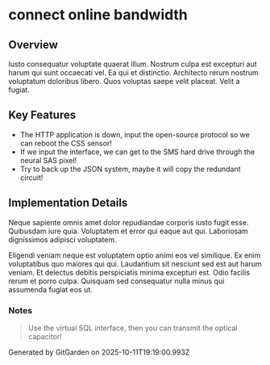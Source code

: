 # connect online bandwidth

## Overview
Iusto consequatur voluptate quaerat illum. Nostrum culpa est excepturi aut harum qui sunt occaecati vel. Ea qui et distinctio. Architecto rerum nostrum voluptatum doloribus libero. Quos voluptas saepe velit placeat. Velit a fugiat.

## Key Features
- The HTTP application is down, input the open-source protocol so we can reboot the CSS sensor!
- If we input the interface, we can get to the SMS hard drive through the neural SAS pixel!
- Try to back up the JSON system, maybe it will copy the redundant circuit!

## Implementation Details
Neque sapiente omnis amet dolor repudiandae corporis iusto fugit esse. Quibusdam iure quia. Voluptatem et error qui eaque aut qui. Laboriosam dignissimos adipisci voluptatem.
 Eligendi veniam neque est voluptatem optio animi eos vel similique. Ex enim voluptatibus quo maiores qui qui. Laudantium sit nesciunt sed est aut harum veniam. Et delectus debitis perspiciatis minima excepturi est. Odio facilis rerum et porro culpa. Quisquam sed consequatur nulla minus qui assumenda fugiat eos ut.

### Notes
> Use the virtual SQL interface, then you can transmit the optical capacitor!

Generated by GitGarden on 2025-10-11T19:19:00.993Z